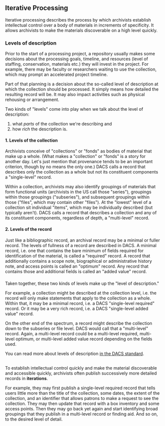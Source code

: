 ## Iterative Processing

Iterative processing describes the process by which archivists establish intellectual control over a body of materials in increments of specificity.
It allows archivists to make the materials discoverable on a high level quickly.

### Levels of description

Prior to the start of a processing project, a repository usually makes some decisions about the processing goals, timeline, and resources (level of staffing, conservation, materials etc.) they will invest in the project.
For example, there may be faculty or researchers waiting to use the collection, which may prompt an accelerated project timeline.

Part of that planning is a decision about the so-called level of description at which the collection should be processed. 
It simply means how detailed the resulting record will be. It may also impact activities such as physical rehousing or arrangement. 

Two kinds of "levels" come into play when we talk about the level of description:

1. what *parts* of the collection we're describing and
2. how *rich* the description is.

#### 1. Levels of the collection

Archivists conceive of "collections" or "fonds" as bodies of material that make up a whole.
(What makes a "collection" or "fonds" is a story for another day. Let's just mention that provenance tends to be an important criterion, though by no means the only one.)
DACS calls a record that describes only the collection as a whole but not its constituent components a "single-level" record.

Within a collection, archivists may also identify groupings of materials that form functional units (archivists in the US call those "series"), groupings within those groupings ("subseries"), and subsequent groupings within those ("files", which may contain other "files").
At the "lowest" level of a collection sit individual "items", which may be individually described (but typically aren't).
DACS calls a record that describes a collection and any of its constituent components, regardless of depth, a "multi-level" record.

#### 2. Levels of the record

Just like a bibliographic record, an archival record may be a minimal or fuller record.
The levels of fullness of a record are described in DACS.
A minimal record, i.e. one that contains the bare minimum of fields required for identification of the material, is called a "required" record. 
A record that additionally contains a scope note, biographical or administrative history note, and access points is called an "optimum" record.
Any record that contains those and additional fields is called an "added value" record.

###

Taken together, these two kinds of levels make up the "level of description." 

For example, a collection might be described at the collection level, i.e. the record will only make statements that apply to the collection as a whole. Within that, it may be a minimal record, i.e. a DACS "single-level required" record. Or it may be a very rich record, i.e. a DACS "single-level added value" record.

On the other end of the spectrum, a record might describe the collection down to the subseries or file level. DACS would call that a "multi-level" record. Again, a multi-level record could be a multi-level required, multi-level optimum, or multi-level added value record depending on the fields used. 

You can read more about levels of description [in the DACS standard](https://saa-ts-dacs.github.io/dacs/06_part_I/02_chapter_01.html).

##

To establish intellectual control quickly and make the material discoverable and accessible quickly, archivists often publish successively more detailed records in **iterations**.

For example, they may first publish a single-level required record that tells users little more than the title of the collection, some dates, the extent of the collection, and an identifier that allows patrons to make a request to see the collection. They may then update that record with a box inventory and some access points. Then they may go back yet again and start identifying broad groupings that they publish in a multi-level record or finding aid. And so on, to the desired level of detail. 
